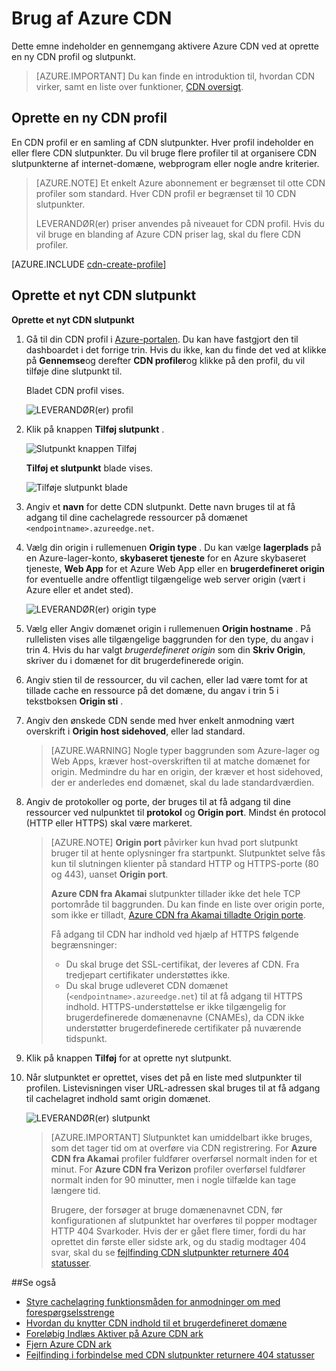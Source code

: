 <properties
     pageTitle="Brug af Azure CDN | Microsoft Azure"
     description="Dette emne viser, hvordan du aktiverer indhold levering netværk (CDN) til Azure. Selvstudiet vejleder gennem oprettelse af en ny CDN profil og slutpunkt."
     services="cdn"
     documentationCenter=""
     authors="camsoper"
     manager="erikre"
     editor=""/>
<tags
     ms.service="cdn"
     ms.workload="media"
     ms.tgt_pltfrm="na"
     ms.devlang="na"
     ms.topic="get-started-article"
     ms.date="07/28/2016" 
     ms.author="casoper"/>

# <a name="using-azure-cdn"></a>Brug af Azure CDN  

Dette emne indeholder en gennemgang aktivere Azure CDN ved at oprette en ny CDN profil og slutpunkt.

>[AZURE.IMPORTANT] Du kan finde en introduktion til, hvordan CDN virker, samt en liste over funktioner, [CDN oversigt](./cdn-overview.md).

## <a name="create-a-new-cdn-profile"></a>Oprette en ny CDN profil

En CDN profil er en samling af CDN slutpunkter.  Hver profil indeholder en eller flere CDN slutpunkter.  Du vil bruge flere profiler til at organisere CDN slutpunkterne af internet-domæne, webprogram eller nogle andre kriterier.

> [AZURE.NOTE] Et enkelt Azure abonnement er begrænset til otte CDN profiler som standard. Hver CDN profil er begrænset til 10 CDN slutpunkter.
>
> LEVERANDØR(er) priser anvendes på niveauet for CDN profil. Hvis du vil bruge en blanding af Azure CDN priser lag, skal du flere CDN profiler.

[AZURE.INCLUDE [cdn-create-profile](../../includes/cdn-create-profile.md)]

## <a name="create-a-new-cdn-endpoint"></a>Oprette et nyt CDN slutpunkt

**Oprette et nyt CDN slutpunkt**

1. Gå til din CDN profil i [Azure-portalen](https://portal.azure.com).  Du kan have fastgjort den til dashboardet i det forrige trin.  Hvis du ikke, kan du finde det ved at klikke på **Gennemse**og derefter **CDN profiler**og klikke på den profil, du vil tilføje dine slutpunkt til.

    Bladet CDN profil vises.

    ![LEVERANDØR(er) profil][cdn-profile-settings]

2. Klik på knappen **Tilføj slutpunkt** .

    ![Slutpunkt knappen Tilføj][cdn-new-endpoint-button]

    **Tilføj et slutpunkt** blade vises.

    ![Tilføje slutpunkt blade][cdn-add-endpoint]

3. Angiv et **navn** for dette CDN slutpunkt.  Dette navn bruges til at få adgang til dine cachelagrede ressourcer på domænet `<endpointname>.azureedge.net`.

4. Vælg din origin i rullemenuen **Origin type** .  Du kan vælge **lagerplads** på en Azure-lager-konto, **skybaseret tjeneste** for en Azure skybaseret tjeneste, **Web App** for et Azure Web App eller en **brugerdefineret origin** for eventuelle andre offentligt tilgængelige web server origin (vært i Azure eller et andet sted).

    ![LEVERANDØR(er) origin type](./media/cdn-create-new-endpoint/cdn-origin-type.png)
        
5. Vælg eller Angiv domænet origin i rullemenuen **Origin hostname** .  På rullelisten vises alle tilgængelige baggrunden for den type, du angav i trin 4.  Hvis du har valgt *brugerdefineret origin* som din **Skriv Origin**, skriver du i domænet for dit brugerdefinerede origin.

6. Angiv stien til de ressourcer, du vil cachen, eller lad være tomt for at tillade cache en ressource på det domæne, du angav i trin 5 i tekstboksen **Origin sti** .

7. Angiv den ønskede CDN sende med hver enkelt anmodning vært overskrift i **Origin host sidehoved**, eller lad standard.

    > [AZURE.WARNING] Nogle typer baggrunden som Azure-lager og Web Apps, kræver host-overskriften til at matche domænet for origin. Medmindre du har en origin, der kræver et host sidehoved, der er anderledes end domænet, skal du lade standardværdien.

8. Angiv de protokoller og porte, der bruges til at få adgang til dine ressourcer ved nulpunktet til **protokol** og **Origin port**.  Mindst én protocol (HTTP eller HTTPS) skal være markeret.
    
    > [AZURE.NOTE] **Origin port** påvirker kun hvad port slutpunkt bruger til at hente oplysninger fra startpunkt.  Slutpunktet selve fås kun til slutningen klienter på standard HTTP og HTTPS-porte (80 og 443), uanset **Origin port**.  
    >
    > **Azure CDN fra Akamai** slutpunkter tillader ikke det hele TCP portområde til baggrunden.  Du kan finde en liste over origin porte, som ikke er tilladt, [Azure CDN fra Akamai tilladte Origin porte](https://msdn.microsoft.com/library/mt757337.aspx).  
    >
    > Få adgang til CDN har indhold ved hjælp af HTTPS følgende begrænsninger:
    > 
    > - Du skal bruge det SSL-certifikat, der leveres af CDN. Fra tredjepart certifikater understøttes ikke.
    > - Du skal bruge udleveret CDN domænet (`<endpointname>.azureedge.net`) til at få adgang til HTTPS indhold. HTTPS-understøttelse er ikke tilgængelig for brugerdefinerede domænenavne (CNAMEs), da CDN ikke understøtter brugerdefinerede certifikater på nuværende tidspunkt.

9. Klik på knappen **Tilføj** for at oprette nyt slutpunkt.

10. Når slutpunktet er oprettet, vises det på en liste med slutpunkter til profilen. Listevisningen viser URL-adressen skal bruges til at få adgang til cachelagret indhold samt origin domænet.

    ![LEVERANDØR(er) slutpunkt][cdn-endpoint-success]

    > [AZURE.IMPORTANT] Slutpunktet kan umiddelbart ikke bruges, som det tager tid om at overføre via CDN registrering.  For <b>Azure CDN fra Akamai</b> profiler fuldfører overførsel normalt inden for et minut.  For <b>Azure CDN fra Verizon</b> profiler overførsel fuldfører normalt inden for 90 minutter, men i nogle tilfælde kan tage længere tid.
    >    
    > Brugere, der forsøger at bruge domænenavnet CDN, før konfigurationen af slutpunktet har overføres til popper modtager HTTP 404 Svarkoder.  Hvis der er gået flere timer, fordi du har oprettet din første eller sidste ark, og du stadig modtager 404 svar, skal du se [fejlfinding CDN slutpunkter returnere 404 statusser](cdn-troubleshoot-endpoint.md).


##<a name="see-also"></a>Se også
- [Styre cachelagring funktionsmåden for anmodninger om med forespørgselsstrenge](cdn-query-string.md)
- [Hvordan du knytter CDN indhold til et brugerdefineret domæne](cdn-map-content-to-custom-domain.md)
- [Foreløbig Indlæs Aktiver på Azure CDN ark](cdn-preload-endpoint.md)
- [Fjern Azure CDN ark](cdn-purge-endpoint.md)
- [Fejlfinding i forbindelse med CDN slutpunkter returnere 404 statusser](cdn-troubleshoot-endpoint.md)

[cdn-profile-settings]: ./media/cdn-create-new-endpoint/cdn-profile-settings.png
[cdn-new-endpoint-button]: ./media/cdn-create-new-endpoint/cdn-new-endpoint-button.png
[cdn-add-endpoint]: ./media/cdn-create-new-endpoint/cdn-add-endpoint.png
[cdn-endpoint-success]: ./media/cdn-create-new-endpoint/cdn-endpoint-success.png
